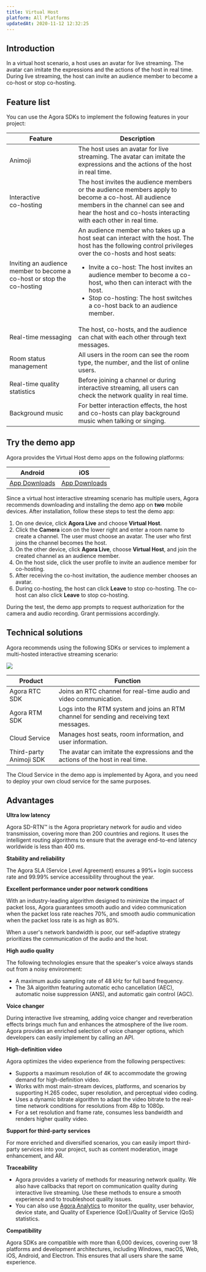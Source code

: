 ```yaml
---
title: Virtual Host
platform: All Platforms
updatedAt: 2020-11-12 12:32:25
---
```

## Introduction

In a virtual host scenario, a host uses an avatar for live streaming. The avatar can imitate the expressions and the actions of the host in real time. During live streaming, the host can invite an audience member to become a co-host or stop co-hosting. 

## Feature list

You can use the Agora SDKs to implement the following features in your project:

| Feature | Description |
| ---------------- | ---------------- |
| Animoji	      | The host uses an avatar for live streaming. The avatar can imitate the expressions and the actions of the host in real time. |
| Interactive <br>co-hosting       | The host invites the audience members or the audience members apply to become a co-host. All audience members in the channel can see and hear the host and co-hosts interacting with each other in real time. |
| Inviting an audience member to become a co-host or stop the co-hosting        | An audience member who takes up a host seat can interact with the host. The host has the following control privileges over the co-hosts and host seats: <ul><li>Invite a co-host: The host invites an audience member to become a co-host, who then can interact with the host.</li> <li>Stop co-hosting: The host switches a co-host back to an audience member.</li></ul> |
| Real-time messaging	| The host, co-hosts, and the audience can chat with each other through text messages.|
| Room status management		| All users in the room can see the room type, the number, and the list of online users. |
| Real-time quality statistics	| Before joining a channel or during interactive streaming, all users can check the network quality in real time. |
| Background music |  For better interaction effects, the host and co-hosts can play background music when talking or singing. |

## Try the demo app

Agora provides the Virtual Host demo apps on the following platforms:

| Android | iOS | 
| ---------------- | ---------------- |
| [App Downloads](./downloads?platform=Android)   |[App Downloads](./downloads?platform=iOS)     | 

Since a virtual host interactive streaming scenario has multiple users, Agora recommends downloading and installing the demo app on **two** mobile devices. After installation, follow these steps to test the demo app:

1. On one device, click **Agora Live** and choose **Virtual Host**.
2. Click the **Camera** icon on the lower right and enter a room name to create a channel. The user must choose an avatar. The user who first joins the channel becomes the host.
3. On the other device, click **Agora Live**, choose **Virtual Host**, and join the created channel as an audience member.
4. On the host side, click the user profile to invite an audience member for co-hosting.
5. After receiving the co-host invitation, the audience member chooses an avatar.
6. During co-hosting, the host can click **Leave** to stop co-hosting. The co-host can also click **Leave** to stop co-hosting.

<div class="alert note">During the test, the demo app prompts to request authorization for the camera and audio recording. Grant permissions accordingly.</div>

## Technical solutions

Agora recommends using the following SDKs or services to implement a multi-hosted interactive streaming scenario:

![](https://web-cdn.agora.io/docs-files/1595228225349)

| Product | Function |
| ---------------- | ---------------- |
| Agora RTC SDK      | Joins an RTC channel for real-time audio and video communication.      |
| Agora RTM SDK | Logs into the RTM system and joins an RTM channel for sending and receiving text messages. |
| Cloud Service | Manages host seats, room information, and user information.  |
| Third-party Animoji SDK   | The avatar can imitate the expressions and the actions of the host in real time.  |

<div class="alert note">The Cloud Service in the demo app is implemented by Agora, and you need to deploy your own cloud service for the same purposes.</div>

## Advantages

**Ultra low latency** 

Agora SD-RTN™ is the Agora proprietary network for audio and video transmission, covering more than 200 countries and regions. It uses the intelligent routing algorithms to ensure that the average end-to-end latency worldwide is less than 400 ms.

**Stability and reliability**

The Agora SLA (Service Level Agreement) ensures a 99%+ login success rate and 99.99% service accessibility throughout the year.

**Excellent performance under poor network conditions**

With an industry-leading algorithm designed to minimize the impact of packet loss, Agora guarantees smooth audio and video communication when the packet loss rate reaches 70%, and smooth audio communication when the packet loss rate is as high as 80%.

When a user's network bandwidth is poor, our self-adaptive strategy prioritizes the communication of the audio and the host.

**High audio quality**

The following technologies ensure that the speaker's voice always stands out from a noisy environment:

- A maximum audio sampling rate of 48 kHz for full band frequency.
- The 3A algorithm featuring automatic echo cancellation (AEC), automatic noise suppression (ANS), and automatic gain control (AGC).

**Voice changer**

During interactive live streaming, adding voice changer and reverberation effects brings much fun and enhances the atmosphere of the live room. Agora provides an enriched selection of voice changer options, which developers can easily implement by calling an API.

**High-definition video**

Agora optimizes the video experience from the following perspectives:

- Supports a maximum resolution of 4K to accommodate the growing demand for high-definition video.
- Works with most main-stream devices, platforms, and scenarios by supporting H.265 codec, super resolution, and perceptual video coding.
- Uses a dynamic bitrate algorithm to adapt the video bitrate to the real-time network conditions for resolutions from 48p to 1080p.
- For a set resolution and frame rate, consumes less bandwidth and renders higher quality video.

**Support for third-party services**

For more enriched and diversified scenarios, you can easily import third-party services into your project, such as content moderation, image enhancement, and AR.

**Traceability**

- Agora provides a variety of methods for measuring network quality. We also have callbacks that report on communication quality during interactive live streaming. Use these methods to ensure a smooth experience and to troubleshoot quality issues.
- You can also use [Agora Analytics](https://console.agora.io/analytics/call/search) to monitor the quality, user behavior, device state, and Quality of Experience (QoE)/Quality of Service (QoS) statistics.

**Compatibility**

Agora SDKs are compatible with more than 6,000 devices, covering over 18 platforms and development architectures, including Windows, macOS, Web, iOS, Android, and Electron. This ensures that all users share the same experience.